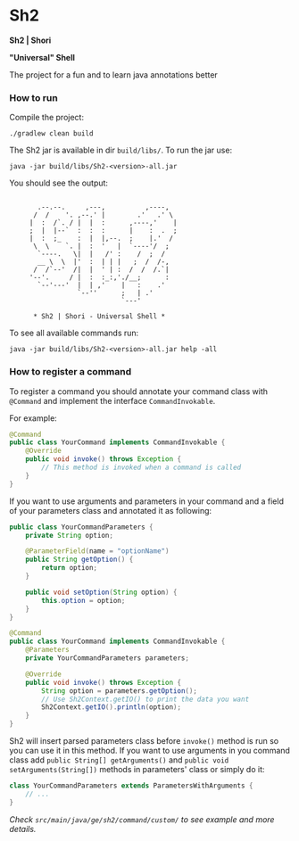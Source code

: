 # Sh2

<b>Sh2 | Shori</b>

<b>"Universal" Shell</b>

The project for a fun and to learn java annotations better

### How to run

Compile the project:
```shell
./gradlew clean build
```

The Sh2 jar is available in dir `build/libs/`. To run the jar use:

```shell
java -jar build/libs/Sh2-<version>-all.jar
```

You should see the output:

```

       .--.--.     ,---,          ,----,
      /  /    '. ,--.' |        .'   .' \
     |  :  /`. / |  |  :      ,----,'    |
     ;  |  |--`  :  :  :      |    :  .  ;
     |  :  ;_    :  |  |,--.  ;    |.'  /
      \  \    `. |  :  '   |  `----'/  ;
       `----.   \|  |   /' :    /  ;  /
       __ \  \  |'  :  | | |   ;  /  /-,
      /  /`--'  /|  |  ' | :  /  /  /.`|
     '--'.     / |  :  :_:,'./__;      :
       `--'---'  |  | ,'    |   :    .'
                 `--''      ;   | .'
                            `---'

      * Sh2 | Shori - Universal Shell *

```

To see all available commands run:
```shell
java -jar build/libs/Sh2-<version>-all.jar help -all
```

### How to register a command

To register a command you should annotate your command class with `@Command` and implement the interface `CommandInvokable`.

For example:

```java
@Command
public class YourCommand implements CommandInvokable {
    @Override
    public void invoke() throws Exception {
        // This method is invoked when a command is called
    }
}
```

If you want to use arguments and parameters in your command and a field of your parameters class and annotated it as following:

```java
public class YourCommandParameters {
    private String option;

    @ParameterField(name = "optionName")
    public String getOption() {
        return option;
    }

    public void setOption(String option) {
        this.option = option;
    }
}

@Command
public class YourCommand implements CommandInvokable {
    @Parameters
    private YourCommandParameters parameters;

    @Override
    public void invoke() throws Exception {
        String option = parameters.getOption();
        // Use Sh2Context.getIO() to print the data you want
        Sh2Context.getIO().println(option);
    }
}
```
Sh2 will insert parsed parameters class before `invoke()` method is run so you can use it in this method.
If you want to use arguments in you command class add `public String[] getArguments()` and `public void setArguments(String[])`
methods in parameters' class or simply do it:
```java
class YourCommandParameters extends ParametersWithArguments {
    // ...
}
```

<i>Check `src/main/java/ge/sh2/command/custom/` to see example and more details.</i>
